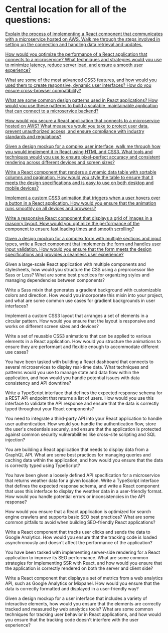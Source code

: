 # Central location for all of the questions:

[Explain the process of implementing a React component that communicates with a microservice hosted on AWS. Walk me through the steps involved in setting up the connection and handling data retrieval and updates.](https://github.com/PeterPCW/GPT-Technical-Interviews/blob/main/React%20Frontend/React%2BMicroservice%20on%20AWS.md)

[How would you optimize the performance of a React application that connects to a microservice? What techniques and strategies would you use to minimize latency, reduce server load, and ensure a smooth user experience?](https://github.com/PeterPCW/GPT-Technical-Interviews/blob/main/React%20Frontend/Optimize%20React.md)

[What are some of the most advanced CSS3 features, and how would you used them to create responsive, dynamic user interfaces? How do you ensure cross-browser compatibility?](https://github.com/PeterPCW/GPT-Technical-Interviews/blob/main/React%20Frontend/Advanced%20CSS3.md)

[What are some common design patterns used in React applications? How would you use these patterns to build a scalable, maintainable application that can connect to a microservice backend?](https://github.com/PeterPCW/GPT-Technical-Interviews/blob/main/React%20Frontend/React%20Design%20Patterns.md)

[How would you secure a React application that connects to a microservice hosted on AWS? What measures would you take to protect user data, prevent unauthorized access, and ensure compliance with industry standards and regulations?](https://github.com/PeterPCW/GPT-Technical-Interviews/blob/main/React%20Frontend/React%20AWS%20Security.md)

[Given a design mockup for a complex user interface, walk me through how you would implement it in React using HTML and CSS3. What tools and techniques would you use to ensure pixel-perfect accuracy and consistent rendering across different devices and screen sizes?](https://github.com/PeterPCW/GPT-Technical-Interviews/blob/main/React%20Frontend/Resizing%20Complex%20UI.md)

[Write a React component that renders a dynamic data table with sortable columns and pagination. How would you style the table to ensure that it meets the design specifications and is easy to use on both desktop and mobile devices?](https://github.com/PeterPCW/GPT-Technical-Interviews/blob/main/React%20Frontend/Dynamic%20Data%20Table.md)

[Implement a custom CSS3 animation that triggers when a user hovers over a button in a React application. How would you ensure that the animation runs smoothly on all devices and browsers?](https://github.com/PeterPCW/GPT-Technical-Interviews/blob/main/React%20Frontend/CSS3%20Hover%20Animation.md)

[Write a responsive React component that displays a grid of images in a masonry layout. How would you optimize the performance of the component to ensure fast loading times and smooth scrolling?](https://github.com/PeterPCW/GPT-Technical-Interviews/blob/main/React%20Frontend/Responsive%20Image%20Grid.md)

[Given a design mockup for a complex form with multiple sections and input types, write a React component that implements the form and handles user input validation. How would you ensure that the form meets the design specifications and provides a seamless user experience?](https://github.com/PeterPCW/GPT-Technical-Interviews/blob/main/React%20Frontend/Form%20Input%20Validation.md)

Given a large-scale React application with multiple components and stylesheets, how would you structure the CSS using a preprocessor like Sass or Less? What are some best practices for organizing styles and managing dependencies between components?

Write a Sass mixin that generates a gradient background with customizable colors and direction. How would you incorporate this mixin into your project, and what are some common use cases for gradient backgrounds in user interfaces?

Implement a custom CSS3 layout that arranges a set of elements in a circular pattern. How would you ensure that the layout is responsive and works on different screen sizes and devices?

Write a set of reusable CSS3 animations that can be applied to various elements in a React application. How would you structure the animations to ensure they are performant and flexible enough to accommodate different use cases?

You have been tasked with building a React dashboard that connects to several microservices to display real-time data. What techniques and patterns would you use to manage state and data flow within the application, and how would you handle potential issues with data consistency and API downtime?

Write a TypeScript interface that defines the expected response schema for a REST API endpoint that returns a list of users. How would you use this interface to validate the API response and ensure that the data is correctly typed throughout your React components?

You need to integrate a third-party API into your React application to handle user authentication. How would you handle the authentication flow, store the user's credentials securely, and ensure that the application is protected against common security vulnerabilities like cross-site scripting and SQL injection?

You are building a React application that needs to display data from a GraphQL API. What are some best practices for managing queries and caching data within the application, and how would you ensure that the data is correctly typed using TypeScript?

You have been given a loosely defined API specification for a microservice that returns weather data for a given location. Write a TypeScript interface that defines the expected response schema, and write a React component that uses this interface to display the weather data in a user-friendly format. How would you handle potential errors or inconsistencies in the API response?

How would you ensure that a React application is optimized for search engine crawlers and supports basic SEO best practices? What are some common pitfalls to avoid when building SEO-friendly React applications?

Write a React component that tracks user clicks and sends the data to Google Analytics. How would you ensure that the tracking code is loaded asynchronously and doesn't affect the performance of the application?

You have been tasked with implementing server-side rendering for a React application to improve its SEO performance. What are some common strategies for implementing SSR with React, and how would you ensure that the application is correctly rendered on both the server and client side?

Write a React component that displays a set of metrics from a web analytics API, such as Google Analytics or Mixpanel. How would you ensure that the data is correctly formatted and displayed in a user-friendly way?

Given a design mockup for a user interface that includes a variety of interactive elements, how would you ensure that the elements are correctly tracked and measured by web analytics tools? What are some common techniques for tracking user behavior in React applications, and how would you ensure that the tracking code doesn't interfere with the user experience?